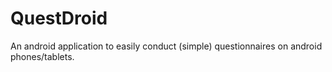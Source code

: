 # QuestDroid
An android application to easily conduct (simple) questionnaires on android phones/tablets.
